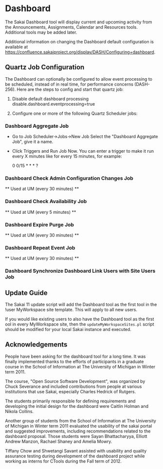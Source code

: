 # Dashboard 

The Sakai Dashboard tool will display current and upcoming activity from the Announcements, Assignments, Calendar and Resources tools. Additional tools may be added later.

Additional information on changing the Dashboard default configuration is available at <https://confluence.sakaiproject.org/display/DASH/Configuring+dashboard>.

## Quartz Job Configuration

The Dashboard can optionally be configured to allow event processing to be scheduled, instead of in real time, for performance concerns (DASH-256). Here are the steps to config and start that quartz job:

1. Disable default dashboard processing
   disable.dashboard.eventprocessing=true 

2. Configure one or more of the following Quartz Scheduler jobs:

### Dashboard Aggregate Job

* Go to Job Scheduler->Jobs->New Job Select the "Dashboard Aggregate Job", give it a name.

* Click Triggers and Run Job Now. You can enter a trigger to make it run every X minutes like for every 15 minutes, for example:

   0 0/15 * * * ?
   
### Dashboard Check Admin Configuration Changes Job

** Used at UM (every 30 minutes) **

### Dashboard Check Availability Job

** Used at UM (every 5 minutes) **

### Dashboard Expire Purge Job

** Used at UM  (every 30 minutes) **

### Dashboard Repeat Event Job

** Used at UM (every 30 minutes) **

### Dashboard Synchronize Dashboard Link Users with Site Users Job

## Update Guide

The Sakai 11 update script will add the Dashboard tool as the first tool in the !user MyWorkspace site template. This will apply to all new users.

If you would like existing users to also have the Dashboard tool as the first ool in every MyWorkspace site, then the `updateMyWorkspaceSites.pl` script should be modified for your local Sakai instance and executed.
 

## Acknowledgements

People have been asking for the dashboard tool for a long time.  It was finally implemented thanks to the efforts of participants in a graduate course in the School of Information at The University of Michigan in Winter term 2011. 

The course, "Open Source Software Development", was organized by Chuck Severance and included contributions from people at various institutions that use Sakai, especially Charles Hedrick of Rutgers.  

The students primarily responsible for defining requirements and developing the initial design for the dashboard were Caitlin Holman and Nikola Collins.

Another group of students from the School of Information at The University of Michigan in Winter term 2011 evaluated the usability of the sakai portal and suggested improvements, including recommendations related to the dashboard proposal.  Those students were Sayan Bhattacharyya, Elliott Andrew Manzon, Rachael Shaney and Amelia Mowry.

Tiffany Chow and Shwetangi Savant assisted with usability and quality assurance testing during development of the dashboard project while working as interns for CTools during the Fall term of 2012.




